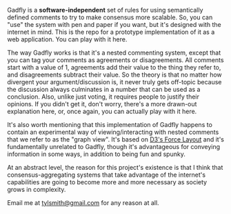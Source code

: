 Gadfly is a **software-independent** set of rules for using semantically defined comments to try to make consensus more scalable.  So, you can "use" the system with pen and paper if you want, but it's designed with the internet in mind.  This is the repo for a prototype implementation of it as a web application.  You can play with it here. 

The way Gadfly works is that it's a nested commenting system, except that you can tag your comments as agreements or disagreements.  All comments start with a value of 1, agreements add their value to the thing they refer to, and disagreements subtract their value.  So the theory is that no matter how divergent your argument/discussion is, it never truly gets off-topic because the discussion always culminates in a number that can be used as a conclusion.  Also, unlike just voting, it requires people to justify their opinions.  If you didn't get it, don't worry, there's a more drawn-out explanation here, or, once again, you can actually play with it here.

It's also worth mentioning that this implementation of Gadfly happens to contain an experimental way of viewing/interacting with nested comments that we refer to as the "graph view".  It's based on [D3's Force Layout](https://github.com/mbostock/d3/wiki/Force-Layout) and it's fundamentally unrelated to Gadfly, though it's advantageous for conveying information in some ways, in addition to being fun and spunky.

At an abstract level, the reason for this project's existence is that I think that consensus-aggregating systems that take advantage of the internet's capabilities are going to become more and more necessary as society grows in complexity.

Email me at tylsmith@gmail.com for any reason at all.
